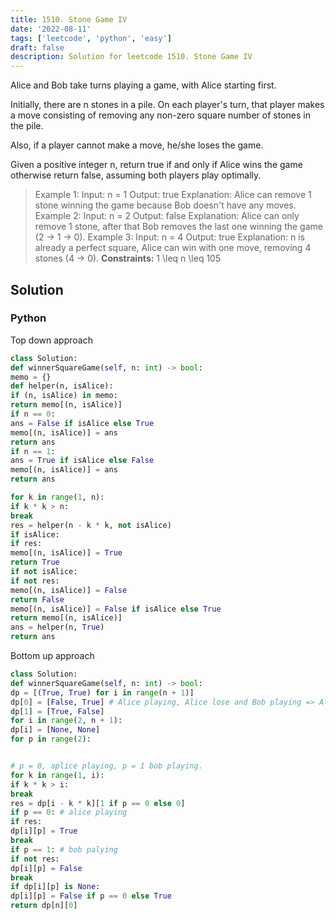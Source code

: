 ```yaml
---
title: 1510. Stone Game IV
date: '2022-08-11'
tags: ['leetcode', 'python', 'easy']
draft: false
description: Solution for leetcode 1510. Stone Game IV
---
```



Alice and Bob take turns playing a game, with Alice starting first.

Initially, there are n stones in a pile. On each player's turn, that player makes a move consisting of removing any non-zero square number of stones in the pile.

Also, if a player cannot make a move, he/she loses the game.

Given a positive integer n, return true if and only if Alice wins the game otherwise return false, assuming both players play optimally.

> Example 1:
> Input: n = 1
> Output: true
> Explanation: Alice can remove 1 stone winning the game because Bob doesn't have any moves.
> Example 2:
> Input: n = 2
> Output: false
> Explanation: Alice can only remove 1 stone, after that Bob removes the last one winning the game (2 -> 1 -> 0).
> Example 3:
> Input: n = 4
> Output: true
> Explanation: n is already a perfect square, Alice can win with one move, removing 4 stones (4 -> 0).
**Constraints:**
> 1 <TeX>\leq</TeX> n <TeX>\leq</TeX> 105


## Solution


### Python
Top down approach
```python
class Solution:
def winnerSquareGame(self, n: int) -> bool:
memo = {}
def helper(n, isAlice):
if (n, isAlice) in memo:
return memo[(n, isAlice)]
if n == 0:
ans = False if isAlice else True
memo[(n, isAlice)] = ans
return ans
if n == 1:
ans = True if isAlice else False
memo[(n, isAlice)] = ans
return ans

for k in range(1, n):
if k * k > n:
break
res = helper(n - k * k, not isAlice)
if isAlice:
if res:
memo[(n, isAlice)] = True
return True
if not isAlice:
if not res:
memo[(n, isAlice)] = False
return False
memo[(n, isAlice)] = False if isAlice else True
return memo[(n, isAlice)]
ans = helper(n, True)
return ans
```
Bottom up approach
```python
class Solution:
def winnerSquareGame(self, n: int) -> bool:
dp = [(True, True) for i in range(n + 1)]
dp[0] = [False, True] # Alice playing, Alice lose and Bob playing => Alce win.
dp[1] = [True, False]
for i in range(2, n + 1):
dp[i] = [None, None]
for p in range(2):


# p = 0, aplice playing, p = 1 bob playing.
for k in range(1, i):
if k * k > i:
break
res = dp[i - k * k][1 if p == 0 else 0]
if p == 0: # alice playing
if res:
dp[i][p] = True
break
if p == 1: # bob palying
if not res:
dp[i][p] = False
break
if dp[i][p] is None:
dp[i][p] = False if p == 0 else True
return dp[n][0]
```

